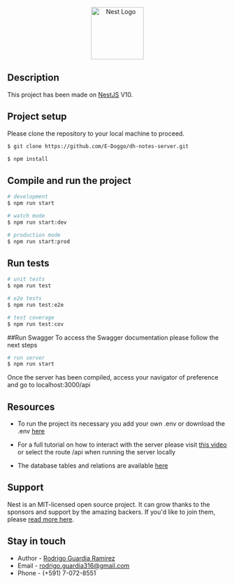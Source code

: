 <p align="center">
  <a href="http://nestjs.com/" target="blank"><img src="https://nestjs.com/img/logo-small.svg" width="120" alt="Nest Logo" /></a>
</p>

## Description

This project has been made on [NestJS](https://github.com/nestjs/nest) V10.

## Project setup

<p>Please clone the repository to your local machine to proceed.</p>

```bash
$ git clone https://github.com/E-Doggo/dh-notes-server.git
```

```bash
$ npm install
```

## Compile and run the project

```bash
# development
$ npm run start

# watch mode
$ npm run start:dev

# production mode
$ npm run start:prod
```

## Run tests

```bash
# unit tests
$ npm run test

# e2e tests
$ npm run test:e2e

# test coverage
$ npm run test:cov
```

##Run Swagger
To access the Swagger documentation please follow the next steps

```bash
# run server
$ npm run start
```
Once the server has been compiled, access your navigator of preference and go to localhost:3000/api

## Resources

- To run the project its necessary you add your own .env or download the .env [here](https://drive.google.com/file/d/1PPs94_SeJpxQ7NL8ZoOIZykg18E42OhE/view?usp=sharing)

- For a full tutorial on how to interact with the server please visit [this video](https://drive.google.com/file/d/17O9b25iO-Qn6KyND9I-gi0NcxjBncn0I/view?usp=sharing) or select the route /api when running the server locally

- The database tables and relations are available [here](https://drive.google.com/file/d/1jcGJnhHQpaByA1EQeNtj8sSoyLoKMidM/view?usp=sharing)

## Support

Nest is an MIT-licensed open source project. It can grow thanks to the sponsors and support by the amazing backers. If you'd like to join them, please [read more here](https://docs.nestjs.com/support).

## Stay in touch

- Author - [Rodrigo Guardia Ramirez](https://github.com/E-Doggo)
- Email - [rodrigo.guardia316@gmail.com](mailto:rodrigo.guardia316@gmail.com)
- Phone - (+591) 7-072-8551
